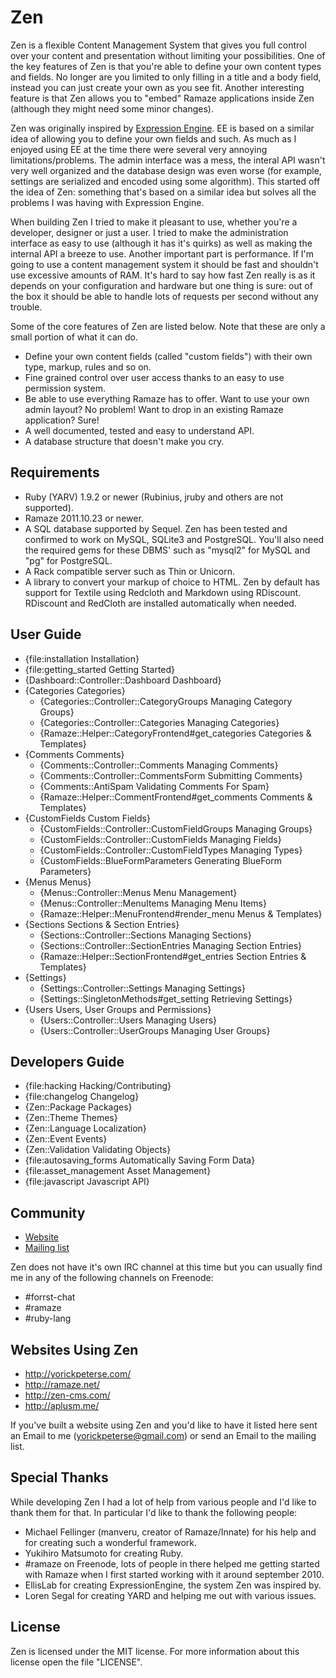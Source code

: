 # Zen

Zen is a flexible Content Management System that gives you full control over
your content and presentation without limiting your possibilities. One of the
key features of Zen is that you're able to define your own content types and
fields. No longer are you limited to only filling in a title and a body field,
instead you can just create your own as you see fit. Another interesting feature
is that Zen allows you to "embed" Ramaze applications inside Zen (although they
might need some minor changes).

Zen was originally inspired by [Expression Engine][ee]. EE is based on a similar
idea of allowing you to define your own fields and such. As much as I enjoyed
using EE at the time there were several very annoying limitations/problems. The
admin interface was a mess, the interal API wasn't very well organized and the
database design was even worse (for example, settings are serialized and encoded
using some algorithm). This started off the idea of Zen: something that's based
on a similar idea but solves all the problems I was having with Expression
Engine.

When building Zen I tried to make it pleasant to use, whether you're a
developer, designer or just a user. I tried to make the administration interface
as easy to use (although it has it's quirks) as well as making the internal API
a breeze to use. Another important part is performance. If I'm going to use a
content management system it should be fast and shouldn't use excessive amounts
of RAM. It's hard to say how fast Zen really is as it depends on your
configuration and hardware but one thing is sure: out of the box it should be
able to handle lots of requests per second without any trouble.

Some of the core features of Zen are listed below. Note that these are only a
small portion of what it can do.

* Define your own content fields (called "custom fields") with their own type,
  markup, rules and so on.
* Fine grained control over user access thanks to an easy to use permission
  system.
* Be able to use everything Ramaze has to offer. Want to use your own admin
  layout? No problem! Want to drop in an existing Ramaze application? Sure!
* A well documented, tested and easy to understand API.
* A database structure that doesn't make you cry.

## Requirements

* Ruby (YARV) 1.9.2 or newer (Rubinius, jruby and others are not supported).
* Ramaze 2011.10.23 or newer.
* A SQL database supported by Sequel. Zen has been tested and confirmed to
  work on MySQL, SQLite3 and PostgreSQL. You'll also need the required gems for
  these DBMS' such as "mysql2" for MySQL and "pg" for PostgreSQL.
* A Rack compatible server such as Thin or Unicorn.
* A library to convert your markup of choice to HTML. Zen by default has support
  for Textile using Redcloth and Markdown using RDiscount. RDiscount and
  RedCloth are installed automatically when needed.

## User Guide

* {file:installation Installation}
* {file:getting_started Getting Started}
* {Dashboard::Controller::Dashboard Dashboard}
* {Categories Categories}
  * {Categories::Controller::CategoryGroups Managing Category Groups}
  * {Categories::Controller::Categories Managing Categories}
  * {Ramaze::Helper::CategoryFrontend#get_categories Categories & Templates}
* {Comments Comments}
  * {Comments::Controller::Comments Managing Comments}
  * {Comments::Controller::CommentsForm Submitting Comments}
  * {Comments::AntiSpam Validating Comments For Spam}
  * {Ramaze::Helper::CommentFrontend#get_comments Comments & Templates}
* {CustomFields Custom Fields}
  * {CustomFields::Controller::CustomFieldGroups Managing Groups}
  * {CustomFields::Controller::CustomFields Managing Fields}
  * {CustomFields::Controller::CustomFieldTypes Managing Types}
  * {CustomFields::BlueFormParameters Generating BlueForm Parameters}
* {Menus Menus}
  * {Menus::Controller::Menus Menu Management}
  * {Menus::Controller::MenuItems Managing Menu Items}
  * {Ramaze::Helper::MenuFrontend#render_menu Menus & Templates}
* {Sections Sections & Section Entries}
  * {Sections::Controller::Sections Managing Sections}
  * {Sections::Controller::SectionEntries Managing Section Entries}
  * {Ramaze::Helper::SectionFrontend#get_entries Section Entries & Templates}
* {Settings}
  * {Settings::Controller::Settings Managing Settings}
  * {Settings::SingletonMethods#get_setting Retrieving Settings}
* {Users Users, User Groups and Permissions}
  * {Users::Controller::Users Managing Users}
  * {Users::Controller::UserGroups Managing User Groups}

## Developers Guide

* {file:hacking Hacking/Contributing}
* {file:changelog Changelog}
* {Zen::Package Packages}
* {Zen::Theme Themes}
* {Zen::Language Localization}
* {Zen::Event Events}
* {Zen::Validation Validating Objects}
* {file:autosaving_forms Automatically Saving Form Data}
* {file:asset_management Asset Management}
* {file:javascript Javascript API}

## Community

* [Website][zen website]
* [Mailing list][mailing list]

Zen does not have it's own IRC channel at this time but you can usually find me
in any of the following channels on Freenode:

* \#forrst-chat
* \#ramaze
* \#ruby-lang

## Websites Using Zen

* http://yorickpeterse.com/
* http://ramaze.net/
* http://zen-cms.com/
* http://aplusm.me/

If you've built a website using Zen and you'd like to have it listed here sent
an Email to me (yorickpeterse@gmail.com) or send an Email to the mailing list.

## Special Thanks

While developing Zen I had a lot of help from various people and I'd like to
thank them for that. In particular I'd like to thank the following people:

* Michael Fellinger (manveru, creator of Ramaze/Innate) for his help and for
  creating such a wonderful framework.
* Yukihiro Matsumoto for creating Ruby.
* \#ramaze on Freenode, lots of people in there helped me getting started with
  Ramaze when I first started working with it around september 2010.
* EllisLab for creating ExpressionEngine, the system Zen was inspired by.
* Loren Segal for creating YARD and helping me out with various issues.

## License

Zen is licensed under the MIT license. For more information about this license
open the file "LICENSE".

[zen website]: http://zen-cms.com/
[zen documentation]: http://zen-cms.com/userguide/index.html
[mailing list]: https://groups.google.com/forum/#!forum/zen-cms
[ee]: http://expressionengine.com/
